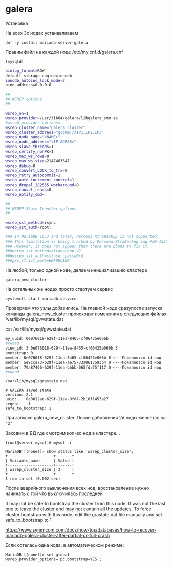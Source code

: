 galera
======

Установка

На всех 3х нодах устанавливаем

    dnf -y install mariadb-server-galera

Правим файл на каждой ноде /etc/my.cnf.d/galera.cnf

```sh
[mysqld]

binlog_format=ROW
default-storage-engine=innodb
innodb_autoinc_lock_mode=2
bind-address=0.0.0.0

##
## WSREP options
##

wsrep_on=1
wsrep_provider=/usr/lib64/galera/libgalera_smm.so
#wsrep_provider_options=
wsrep_cluster_name="galera_cluster"
wsrep_cluster_address="gcomm://IP1,IP2,IP3"
wsrep_node_name="<NAME>"
wsrep_node_address="<IP ADRES>"
wsrep_slave_threads=1
wsrep_certify_nonPK=1
wsrep_max_ws_rows=0
wsrep_max_ws_size=2147483647
wsrep_debug=0
wsrep_convert_LOCK_to_trx=0
wsrep_retry_autocommit=1
wsrep_auto_increment_control=1
wsrep_drupal_282555_workaround=0
wsrep_causal_reads=0
wsrep_notify_cmd=

##
## WSREP State Transfer options
##

wsrep_sst_method=rsync
wsrep_sst_auth=root:

### In MariaDB 10.3 and later, Percona XtraBackup is not supported.
### This limitation is being tracked by Percona XtraBackup bug PXB-1550.
### However, it does not appear that there are plans to fix it.
###wsrep_sst_method=xtrabackup-v2
###wsrep_sst_auth=sstuser:passw0rd
###pxc_strict_mode=ENFORCING
```

На любой, только одной ноде, делаем инициализацию кластера

    galera_new_cluster

На остальных же нодах просто стартуем сервис 

    systemctl start mariadb.service

Проверяем что узлы добавились. 
На главной ноде сразупосле запуска команды galera_new_cluster происходят изменения в следующих файлах
/var/lib/mysql/gvwstate.dat

cat /var/lib/mysql/gvwstate.dat                                                                                                                                          
```sh
my_uuid: 0e076018-629f-11ea-8465-cf06425e066b
#vwbeg
view_id: 3 0e076018-629f-11ea-8465-cf06425e066b 3
bootstrap: 0
member: 0e076018-629f-11ea-8465-cf06425e066b 0 <---Появляются id нод
member: 5e8cca73-629f-11ea-ae75-33a0617593b4 0 <---Появляются id нод
member: 79a87466-629f-11ea-bbbb-065fda75f117 0 <---Появляются id нод
#vwend
```

```
/var/lib/mysql/grastate.dat

# GALERA saved state
version: 2.1
uuid:    0e0812ae-629f-11ea-9fd7-2b10f1453a27
seqno:   -1
safe_to_bootstrap: 1 
```
При запуске galera_new_cluster. После добовления 2й ноды меняется на "0"

Заходим в БД где смотрим кол-во нод в кластере…

```
[root@server mysql]# mysql -r

MariaDB [(none)]> show status like 'wsrep_cluster_size';
+--------------------+-------+
| Variable_name      | Value |
+--------------------+-------+
| wsrep_cluster_size | 3     |
+--------------------+-------+
1 row in set (0.002 sec)
```

После аварийного выключения всех нод, восстановление нужно начинать с той что выключилась последней

It may not be safe to bootstrap the cluster from this node. It was not the last one to leave the cluster and may not contain all the updates. To force cluster bootstrap with this node, edit the grastate.dat file manually and set safe_to_bootstrap to 1

<https://www.symmcom.com/docs/how-tos/databases/how-to-recover-mariadb-galera-cluster-after-partial-or-full-crash>

Если осталась одна нода, в автоматическом режиме:

    MariaDB [(none)]> set global wsrep_provider_options='pc.bootstrap=YES';